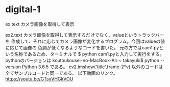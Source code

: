 # digital-1
ex.text
カメラ画像を取得して表示

ex2.text
カメラ画像を取得して表示するだけでなく、valueというトラックバーを
作成して、それに応じてカメラ画像が変化するプログラム。今回はvalueの値に応じて画像の
色調が低くなるようなコードを書いた。
元の方ではcam1.pyという名称であるため、ターミナルで $ python cam1.pyと入力して実行をする。
pythonのバージョンは
koutoukousei-no-MacBook-Air:~ takayuki$ python --version
Python 3.6.5
である。
cv2.imshow('title',frame-2*v) 
以外のコードは全てサンプルコードと同一である。
以下動画のリンク。https://youtu.be/GTsyVHGkVOU
